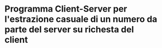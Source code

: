 # Programma Client-Server per l'estrazione casuale di un numero da parte del server su richesta del client
